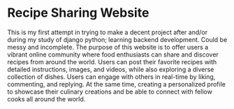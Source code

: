 # Recipe Sharing Website

This is my first attempt in trying to make a decent project after and/or during my study of django python; learning backend development. Could be messy and incomplete. The purpose of this website is to offer users a vibrant online community where food enthusiasts can share and discover recipes from around the world. Users can post their favorite recipes with detailed instructions, images, and videos, while also exploring a diverse collection of dishes. Users can engage with others in real-time by liking, commenting, and replying. At the same time, creating a personalized profile to showcase their culinary creations and be able to connect with fellow cooks all around the world.